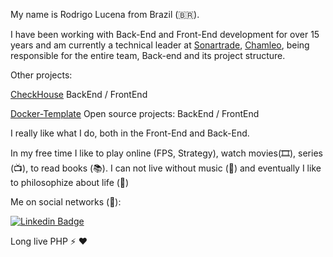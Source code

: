 My name is Rodrigo Lucena from Brazil (🇧🇷). 

I have been working with Back-End and Front-End development for over 15 years and am currently a technical leader at [Sonartrade](https://sonartrade.com.br), [Chamleo](#), being responsible for the entire team, Back-end and its project structure.

Other projects:

  [CheckHouse](https://www.checkhousevistoria.com.br/) BackEnd / FrontEnd

 [Docker-Template](https://github.com/rslucena/Docker-Template) Open source projects: BackEnd / FrontEnd

I really like what I do, both in the Front-End and Back-End.

In my free time I like to play online (FPS, Strategy), watch movies(🎞️),  series (📺), to read books (📚). I can not live without music (🎵) and eventually I like to philosophize about life (🤯) 


Me on social networks (🔗):

[![Linkedin Badge](https://img.shields.io/badge/-LinkedIn-blue?style=flat-square&logo=Linkedin&logoColor=white&link=https://www.linkedin.com/in/rodrigolucena)](https://www.linkedin.com/in/rodrigolucena)

Long live PHP ⚡ ❤️
